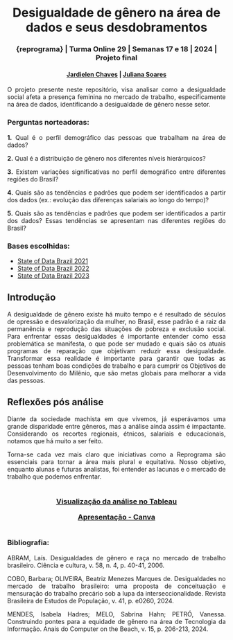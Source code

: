 <h1 align="center">
  Desigualdade de gênero na área de dados e seus desdobramentos
</h1>

<h3 align="center">{reprograma} | Turma Online 29 | Semanas 17 e 18 | 2024 | Projeto final</h3>

<h4 align="center">
  
  [Jardielen Chaves](https://www.linkedin.com/in/jardielen-chaves/) | [Juliana Soares](https://www.linkedin.com/in/julianasilvasoares/)
  
</h4>

<p align="justify">
  O projeto presente neste repositório, visa analisar como a desigualdade social afeta a presença feminina no mercado de trabalho, especificamente na área de dados, identificando a desigualdade de gênero nesse setor.
</p>

<h3>Perguntas norteadoras:</h3>

<p align="justify">
 <b>1.</b> Qual é o perfil demográfico das pessoas que trabalham na área de dados?
</p>

<p align="justify">
 <b>2.</b> Qual é a distribuição de gênero nos diferentes níveis hierárquicos?
</p>

<p align="justify">
 <b>3.</b> Existem variações significativas no perfil demográfico entre diferentes regiões do Brasil?
</p>

<p align="justify">
 <b>4.</b> Quais são as tendências e padrões que podem ser identificados a partir dos dados (ex.: evolução das diferenças salariais ao longo do tempo)?
</p>

<p align="justify">
 <b>5.</b> Quais são as tendências e padrões que podem ser identificados a partir dos dados? Essas tendências se apresentam nas diferentes regiões do Brasil?
</p>

<h3>Bases escolhidas:</h3>

- [State of Data Brazil 2021](https://www.kaggle.com/datasets/datahackers/state-of-data-2021)
- [State of Data Brazil 2022](https://www.kaggle.com/datasets/datahackers/state-of-data-2022)
- [State of Data Brazil 2023](https://www.kaggle.com/datasets/datahackers/state-of-data-brazil-2023)

<h2>Introdução</h2>

<p align="justify">
  A desigualdade de gênero existe há muito tempo e é resultado de séculos de opressão e desvalorização da mulher, no Brasil, esse padrão é a raiz da permanência e reprodução das situações de pobreza e exclusão social. Para enfrentar essas desigualdades é importante entender como essa problemática se manifesta, o que pode ser mudado e quais são os atuais programas de reparação que objetivam reduzir essa desigualdade. Transformar essa realidade é importante para garantir que todas as pessoas tenham boas condições de trabalho e para cumprir os Objetivos de Desenvolvimento do Milênio, que são metas globais para melhorar a vida das pessoas.
</p>

<h2>Reflexões pós análise</h2>

<p align="justify">
  Diante da sociedade machista em que vivemos, já esperávamos uma grande disparidade entre gêneros, mas a análise ainda assim é impactante. Considerando os recortes regionais, étnicos, salariais e educacionais, notamos que há muito a ser feito.
</p>

<p align="justify">
  Torna-se cada vez mais claro que iniciativas como a Reprograma são essenciais para tornar a área mais plural e equitativa. Nosso objetivo, enquanto alunas e futuras analistas, foi entender as lacunas e o mercado de trabalho que podemos enfrentar.
</p>

# 

<h3 align="center">
  
  <a href = "https://public.tableau.com/views/REPROGRAMA11/Mapa-Filtros?:language=pt-BR&:sid=&:redirect=auth&:display_count=n&:origin=viz_share_link">Visualização da análise no Tableau</a>

  <a href = "https://www.canva.com/design/DAGMv44OZkc/plK_Aoc2ZhO0uq627CzFrA/edit?utm_content=DAGMv44OZkc&utm_campaign=designshare&utm_medium=link2&utm_source=sharebutton">Apresentação - Canva</a>


</h3>

#


<h3>Bibliografia:</h3>

<p align="justify">
  ABRAM, Laís. Desigualdades de gênero e raça no mercado de trabalho brasileiro. Ciência e cultura, v. 58, n. 4, p. 40-41, 2006.
</p>

<p align="justify">
  COBO, Barbara; OLIVEIRA, Beatriz Menezes Marques de. Desigualdades no mercado de trabalho brasileiro: uma proposta de conceituação e mensuração do trabalho precário sob a lupa da interseccionalidade. Revista Brasileira de Estudos de População, v. 41, p. e0260, 2024.
</p>

<p align="justify">
  MENDES, Isabela Hadres; MELO, Sabrina Hahn; PETRÓ, Vanessa. Construindo pontes para a equidade de gênero na área de Tecnologia da Informação. Anais do Computer on the Beach, v. 15, p. 206-213, 2024.
</p>
  
